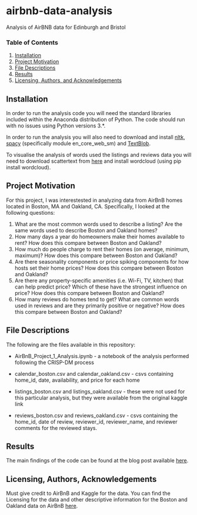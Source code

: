 # airbnb-data-analysis
Analysis of AirBNB data for Edinburgh and Bristol

### Table of Contents

1. [Installation](#installation)
2. [Project Motivation](#motivation)
3. [File Descriptions](#files)
4. [Results](#results)
5. [Licensing, Authors, and Acknowledgements](#licensing)

## Installation <a name="installation"></a>

In order to run the analysis code you will need the standard libraries included within the Anaconda distribution of Python. The code should run with no issues using Python versions 3.*.

In order to run the analysis you will also need to download and install [nltk](https://www.nltk.org/data.html), [spacy](https://spacy.io/) (specifically module en_core_web_sm) and [TextBlob](https://textblob.readthedocs.io/en/dev/).

To visualise the analysis of words used the listings and reviews data you will need to download scattertext from [here](https://pypi.org/project/scattertext/0.0.2.6.0/) and install wordcloud (using pip install wordcloud).

## Project Motivation<a name="motivation"></a>

For this project, I was interestested in analyzing data from AirBnB homes located in Boston, MA and Oakland, CA. Specifically, I looked at the following questions:

1. What are the most common words used to describe a listing? Are the same words used to describe Boston and Oakland homes?
2. How many days a year do homeowners make their homes available to rent? How does this compare between Boston and Oakland?
3. How much do people charge to rent their homes (on average, minimum, maximum)? How does this compare between Boston and Oakland?
4. Are there seasonality components or price spiking components for how hosts set their home prices? How does this compare between Boston and Oakland?
5. Are there any property-specific amenities (i.e. Wi-Fi, TV, kitchen) that can help predict price? Which of these have the strongest influence on price? How does this compare between Boston and Oakland?
6. How many reviews do homes tend to get? What are common words used in reviews and are they primarily positive or negative? How does this compare between Boston and Oakland?

## File Descriptions <a name="files"></a>

The following are the files available in this repository:

- AirBnB_Project_1_Analysis.ipynb - a notebook of the analysis performed following the CRISP-DM process

- calendar_boston.csv and calendar_oakland.csv - csvs containing home_id, date, availability, and price for each home

- listings_boston.csv and listings_oakland.csv - these were not used for this particular analysis, but they were available from the original kaggle link

- reviews_boston.csv and reviews_oakland.csv - csvs containing the home_id, date of review, reviewer_id, reviewer_name, and reviewer comments for the reviewed stays.

## Results<a name="results"></a>

The main findings of the code can be found at the blog post available [here]().

## Licensing, Authors, Acknowledgements<a name="licensing"></a>

Must give credit to AirBnB and Kaggle for the data.  You can find the Licensing for the data and other descriptive information for the Boston and Oakland data on AirBnB [here](http://insideairbnb.com/get-the-data.html).